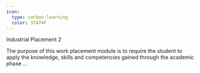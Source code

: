 ```yaml
---
icon:
  type: carbon:learning
  color: 37474F
---
```

Industrial Placement 2

The purpose of this work placement module is to require the student to apply the knowledge, skills and competencies gained through the academic phase  ... 
